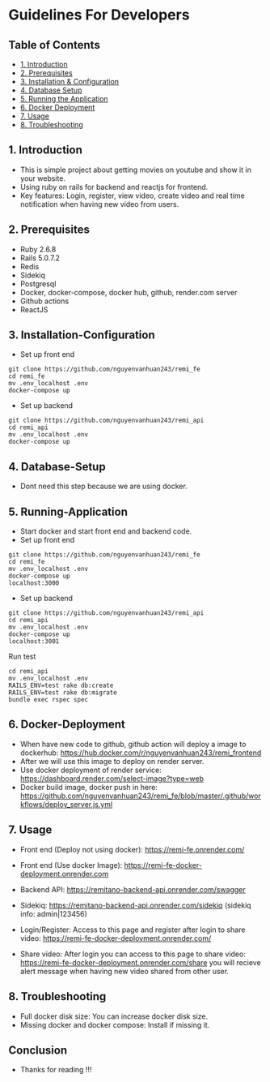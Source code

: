 # Guidelines For Developers

## Table of Contents
- [1. Introduction](#1-Introduction)
- [2. Prerequisites](#2-Prerequisites)
- [3. Installation & Configuration](#3-Installation-Configuration)
- [4. Database Setup](#4-Database-Setup)
- [5. Running the Application](#5-Running-Application)
- [6. Docker Deployment](#6-Docker-Deployment)
- [7. Usage](#7-Usage)
- [8. Troubleshooting](#8-Troubleshooting)

## 1. Introduction
- This is simple project about getting movies on youtube and show it in your website.
- Using ruby on rails for backend and reactjs for frontend.
- Key features: Login, register, view video, create video and real time notification when having new video from users.

## 2. Prerequisites
- Ruby 2.6.8
- Rails 5.0.7.2
- Redis
- Sidekiq
- Postgresql
- Docker, docker-compose, docker hub, github, render.com server
- Github actions
- ReactJS

## 3. Installation-Configuration
- Set up front end
```code
git clone https://github.com/nguyenvanhuan243/remi_fe
cd remi_fe
mv .env_localhost .env
docker-compose up
```
- Set up backend
```code
git clone https://github.com/nguyenvanhuan243/remi_api
cd remi_api
mv .env_localhost .env
docker-compose up
```


## 4. Database-Setup
- Dont need this step because we are using docker.

## 5. Running-Application
- Start docker and start front end and backend code.
- Set up front end
```code
git clone https://github.com/nguyenvanhuan243/remi_fe
cd remi_fe
mv .env_localhost .env
docker-compose up
localhost:3000
```
- Set up backend
```code
git clone https://github.com/nguyenvanhuan243/remi_api
cd remi_api
mv .env_localhost .env
docker-compose up
localhost:3001
```
Run test
```code
cd remi_api
mv .env_localhost .env
RAILS_ENV=test rake db:create 
RAILS_ENV=test rake db:migrate
bundle exec rspec spec
```

## 6. Docker-Deployment
- When have new code to github, github action will deploy a image to dockerhub:
https://hub.docker.com/r/nguyenvanhuan243/remi_frontend
- After we will use this image to deploy on render server.
- Use docker deployment of render service: https://dashboard.render.com/select-image?type=web
- Docker build image, docker push in here: https://github.com/nguyenvanhuan243/remi_fe/blob/master/.github/workflows/deploy_server.js.yml

## 7. Usage
- Front end (Deploy not using docker): https://remi-fe.onrender.com/
- Front end (Use docker Image): https://remi-fe-docker-deployment.onrender.com
- Backend API: https://remitano-backend-api.onrender.com/swagger
- Sidekiq: https://remitano-backend-api.onrender.com/sidekiq
(sidekiq info: admin|123456)
- Login/Register: Access to this page and register after login to share video: https://remi-fe-docker-deployment.onrender.com/

- Share video: After login you can access to this page to share video: https://remi-fe-docker-deployment.onrender.com/share
you will recieve alert message when having new video shared from other user.

## 8. Troubleshooting
- Full docker disk size: You can increase docker disk size.
- Missing docker and docker compose: Install if missing it.

## Conclusion
- Thanks for reading !!!
